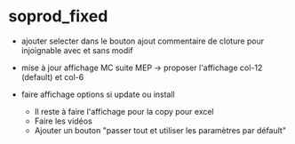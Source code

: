# soprod_fixed
 
<!--
qualif: `info qualif` =>
    - rdv → /IDEA/ affiche un compte à rebours ou une info du prochain évènement à l'écran

dans le context menu :
    - modifier manuellement les infos du local storage ?

-->

- ajouter selecter dans le bouton ajout commentaire de cloture pour injoignable avec et sans modif

- mise à jour affichage MC suite MEP
    -> proposer l'affichage col-12 (default) et col-6

- faire affichage options si update ou install
  - Il reste à faire l'affichage pour la copy pour excel
  - Faire les vidéos
  - Ajouter un bouton "passer tout et utiliser les paramètres par défault"